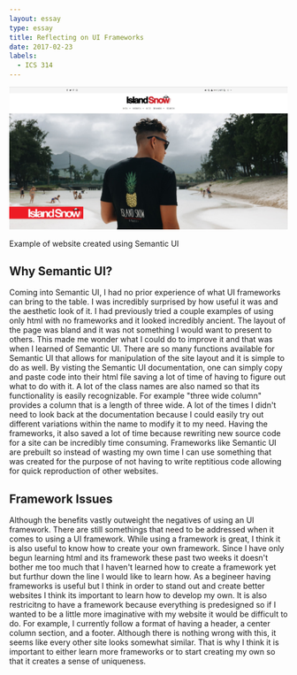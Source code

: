 ```yaml
---
layout: essay
type: essay
title: Reflecting on UI Frameworks
date: 2017-02-23
labels:
  - ICS 314
---
```


<img class="ui large right spaced image" src="../images/islandsnow.jpg">


Example of website created using Semantic UI

## Why Semantic UI?

  Coming into Semantic UI, I had no prior experience of what UI frameworks can bring to the table. I was incredibly surprised by how useful
it was and the aesthetic look of it. I had previously tried a couple examples of using only html with no frameworks and it looked incredibly ancient. The layout of the page was bland and it was not something I would want to present to others. This made me wonder what I could do to improve it and that was when I learned of Semantic UI. There are so many functions available for Semantic UI that allows for 
manipulation of the site layout and it is simple to do as well. By visting the Semantic UI documentation, one can simply copy and paste
code into their html file saving a lot of time of having to figure out what to do with it. A lot of the class names are also named so that
its functionality is easily recognizable. For example "three wide column" provides a column that is a length of three wide. A lot of the 
times I didn't need to look back at the documentation because I could easily try out different variations within the name to modify it to
my need. Having the frameworks, it also saved a lot of time because rewriting new source code for a site can be incredibly time consuming.
Frameworks like Semantic UI are prebuilt so instead of wasting my own time I can use something that was created for the purpose of not having to write reptitious code allowing for quick reproduction of other websites.

## Framework Issues
 
 Although the benefits vastly outweight the negatives of using an UI framework. There are still somethings that need to be addressed
 when it comes to using a UI framework. While using a framework is great, I think it is also useful to know how to create your own
 framework. Since I have only begun learning html and its framework these past two weeks it doesn't bother me too much that I haven't
 learned how to create a framework yet but furthur down the line I would like to learn how. As a begineer having frameworks is useful but
 I think in order to stand out and create better websites I think its important to learn how to develop my own. It is also restricitng 
 to have a framework because everything is predesigned so if I wanted to be a little more imaginative with my website it would be difficult 
 to do. For example, I currently follow a format of having a header, a center column section, and a footer. Although there is nothing 
 wrong with this, it seems like every other site looks somewhat similar. That is why I think it is important to either learn more frameworks or to start creating my own so that it creates a sense of uniqueness.
